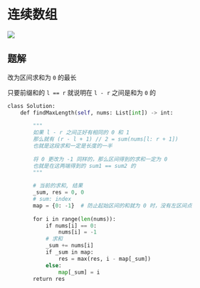 # 连续数组

![](Pasted%20image%2020230116211601.png)

## 题解

改为区间求和为 `0` 的最长

只要前缀和的 `l == r` 就说明在 `l - r` 之间是和为 `0` 的

```python
class Solution:
	def findMaxLength(self, nums: List[int]) -> int:
	
		"""
		如果 l - r 之间正好有相同的 0 和 1
		那么就有 (r - l + 1) // 2 = sum(nums[l: r + 1])
		也就是这段求和一定是长度的一半
	
		将 0 更改为 -1 同样的，那么区间得到的求和一定为 0
		也就是在这两端得到的 sum1 == sum2 的
		"""
	
		# 当前的求和, 结果
		_sum, res = 0, 0
		# sum: index
		map = {0: -1}  # 防止起始区间的和就为 0 时，没有左区间点
	
		for i in range(len(nums)):
			if nums[i] == 0:
				nums[i] = -1
			# 求和
			_sum += nums[i] 
			if _sum in map:
				res = max(res, i - map[_sum])
			else:
				map[_sum] = i
		return res
```